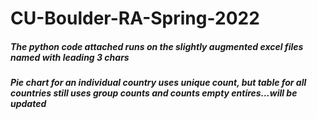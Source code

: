 # CU-Boulder-RA-Spring-2022
##### The python code attached runs on the slightly augmented excel files named with leading 3 chars
##### Pie chart for an individual country uses unique count, but table for all countries still uses group counts and counts empty entires...will be updated